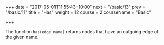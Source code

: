 +++
date = "2017-05-01T11:55:43+10:00"
next = "/basic/13"
prev = "/basic/11"
title = "Has"
weight = 12
course = 2
courseName = "Basic"


+++

The function `has(edge_name)` returns nodes that have an outgoing edge of the
given name.
